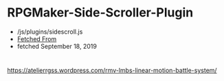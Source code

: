 # RPGMaker-Side-Scroller-Plugin
- /js/plugins/sidescroll.js
- [Fetched From](https://github.com/pgeogheg/RPGMaker-Side-Scroller-Plugin)
- fetched September 18, 2019

# 
https://atelierrgss.wordpress.com/rmv-lmbs-linear-motion-battle-system/
